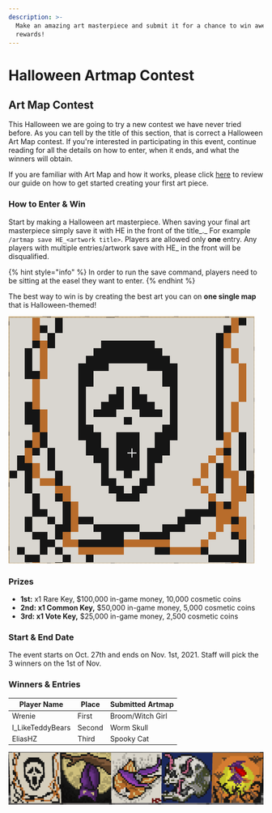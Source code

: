 ```yaml
---
description: >-
  Make an amazing art masterpiece and submit it for a chance to win awesome
  rewards!
---
```


# Halloween Artmap Contest

## Art Map Contest

This Halloween we are going to try a new contest we have never tried before. As you can tell by the title of this section, that is correct a Halloween Art Map contest. If you're interested in participating in this event, continue reading for all the details on how to enter, when it ends, and what the winners will obtain.

If you are familiar with Art Map and how it works, please click [here](../../../servers/towny/art-map.md) to review our guide on how to get started creating your first art piece.&#x20;

### How to Enter **& Win**

Start by making a Halloween art masterpiece. When saving your final art masterpiece simply save it with HE in the front of the title_._ For example `/artmap save HE_<artwork title>`. Players are allowed only **one** entry. Any players with multiple entries/artwork save with HE\_ in the front will be disqualified.&#x20;

{% hint style="info" %}
In order to run the save command, players need to be sitting at the easel they want to enter.&#x20;
{% endhint %}

The best way to win is by creating the best art you can on **one single map** that is Halloween-themed!&#x20;

![Lucky's Submitted Art Work](<../../../.gitbook/assets/image (290) (1) (1).png>)

### Prizes

* **1st:** x1 Rare Key, $100,000 in-game money, 10,000 cosmetic coins
* **2nd:  x1 Common Key,** $50,000 in-game money, 5,000 cosmetic coins
* **3rd: x1 Vote Key,** $25,000 in-game money, 2,500 cosmetic coins

### Start & End Date

The event starts on Oct. 27th and ends on Nov. 1st, 2021. Staff will pick the 3 winners on the 1st of Nov.

### Winners & Entries

| Player Name       | Place  | Submitted Artmap |
| ----------------- | ------ | ---------------- |
| Wrenie            | First  | Broom/Witch Girl |
| I\_LikeTeddyBears | Second | Worm Skull       |
| EliasHZ           | Third  | Spooky Cat       |

![Halloween Artmap Entries](../../../.gitbook/assets/unknown.png)
